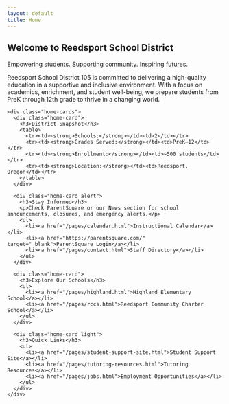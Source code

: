```yaml
---
layout: default
title: Home
---
```



<section class="hero">
  <div class="hero-text">
    <h2>Welcome to Reedsport School District</h2>
    <p>Empowering students. Supporting community. Inspiring futures.</p>
  </div>
</section>

<section class="site-content">
  <div class="container">
    <p>Reedsport School District 105 is committed to delivering a high-quality education in a supportive and inclusive environment. With a focus on academics, enrichment, and student well-being, we prepare students from PreK through 12th grade to thrive in a changing world.</p>

    <div class="home-cards">
      <div class="home-card">
        <h3>District Snapshot</h3>
        <table>
          <tr><td><strong>Schools:</strong></td><td>2</td></tr>
          <tr><td><strong>Grades Served:</strong></td><td>PreK–12</td></tr>
          <tr><td><strong>Enrollment:</strong></td><td>~500 students</td></tr>
          <tr><td><strong>Location:</strong></td><td>Reedsport, Oregon</td></tr>
        </table>
      </div>

      <div class="home-card alert">
        <h3>Stay Informed</h3>
        <p>Check ParentSquare or our News section for school announcements, closures, and emergency alerts.</p>
        <ul>
          <li><a href="/pages/calendar.html">Instructional Calendar</a></li>
          <li><a href="https://parentsquare.com/" target="_blank">ParentSquare Login</a></li>
          <li><a href="/pages/contact.html">Staff Directory</a></li>
        </ul>
      </div>

      <div class="home-card">
        <h3>Explore Our Schools</h3>
        <ul>
          <li><a href="/pages/highland.html">Highland Elementary School</a></li>
          <li><a href="/pages/rccs.html">Reedsport Community Charter School</a></li>
        </ul>
      </div>

      <div class="home-card light">
        <h3>Quick Links</h3>
        <ul>
          <li><a href="/pages/student-support-site.html">Student Support Site</a></li>
          <li><a href="/pages/tutoring-resources.html">Tutoring Resources</a></li>
          <li><a href="/pages/jobs.html">Employment Opportunities</a></li>
        </ul>
      </div>
    </div>
  </div>
</section>

<style>
.home-cards {
  display: grid;
  gap: 1.5rem;
  grid-template-columns: repeat(auto-fit, minmax(280px, 1fr));
  margin-top: 2rem;
}
.home-card {
  background: #ffffff;
  padding: 1.5rem;
  border-radius: 8px;
  box-shadow: 0 1px 6px rgba(0,0,0,0.08);
}
.home-card h3 {
  margin-top: 0;
  color: #b60000;
}
.home-card.alert {
  background: #fff3f3;
  border-left: 6px solid #b60000;
}
.home-card.light {
  background: #f8f8f8;
}
.home-card table {
  width: 100%;
  border-collapse: collapse;
}
.home-card td {
  padding: 0.4rem;
  border-bottom: 1px solid #eee;
}
</style>
